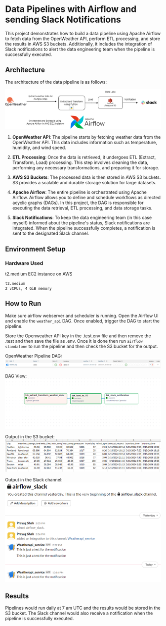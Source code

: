 # Data Pipelines with Airflow and sending Slack Notifications

This project demonstrates how to build a data pipeline using Apache Airflow to fetch data from the OpenWeather API, perform ETL processing, and store the results in AWS S3 buckets. Additionally, it includes the integration of Slack notifications to alert the data engineering team when the pipeline is successfully executed.

## Architecture

The architecture of the data pipeline is as follows:

![Architecture](docs/images/architecture.png)

1. **OpenWeather API**: The pipeline starts by fetching weather data from the OpenWeather API. This data includes information such as temperature, humidity, and wind speed.

2. **ETL Processing**: Once the data is retrieved, it undergoes ETL (Extract, Transform, Load) processing. This step involves cleaning the data, performing any necessary transformations, and preparing it for storage.

3. **AWS S3 Buckets**: The processed data is then stored in AWS S3 buckets. S3 provides a scalable and durable storage solution for large datasets.

4. **Apache Airflow**: The entire pipeline is orchestrated using Apache Airflow. Airflow allows you to define and schedule workflows as directed acyclic graphs (DAGs). In this project, the DAG is responsible for executing the data retrieval, ETL processing, and data storage tasks.

5. **Slack Notifications**: To keep the data engineering team (in this case myself) informed about the pipeline's status, Slack notifications are integrated. When the pipeline successfully completes, a notification is sent to the designated Slack channel.

## Environment Setup

### Hardware Used

t2.medium EC2 instance on AWS

```
t2.medium
2 vCPUs, 4 GiB memory

```

## How to Run

Make sure airflow webserver and scheduler is running. Open the Airflow UI and enable the `weather_api` DAG. Once enabled, trigger the DAG to start the pipeline.

Store the Openweather API key in the .test.env file and then remove the .test and then save the file as .env. Once it is done then run `airflow standalone` to run the pipeline and then check the S3 bucket for the output.


OpenWeather Pipeline DAG:
![DAG](docs/images/openweather_pipeline_dag.png)


DAG View:
![DAG View](docs/images/dag_view.png)

Output in the S3 bucket:
![S3 Bucket](docs/images/s3_bucket.png)

Output in the Slack channel:
![Slack Channel](docs/images/slack_notification.png)


## Results

Pipelines would run daily at 7 am UTC and the results would be stored in the S3 bucket. The Slack channel would also receive a notification when the pipeline is successfully executed.

